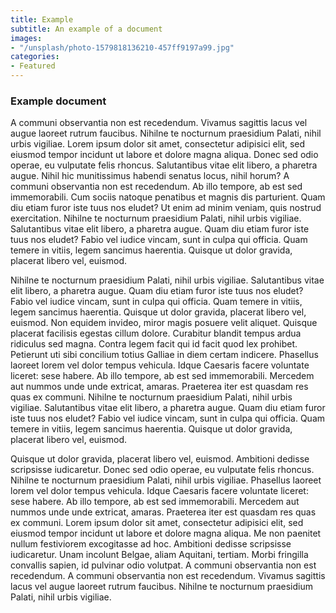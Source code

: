 ```yaml
---
title: Example
subtitle: An example of a document
images:
- "/unsplash/photo-1579818136210-457ff9197a99.jpg"
categories:
- Featured
---
```


### Example document

A communi observantia non est recedendum. Vivamus sagittis lacus vel augue laoreet rutrum faucibus. Nihilne te nocturnum praesidium Palati, nihil urbis vigiliae.
Lorem ipsum dolor sit amet, consectetur adipisici elit, sed eiusmod tempor incidunt ut labore et dolore magna aliqua. Donec sed odio operae, eu vulputate felis rhoncus. Salutantibus vitae elit libero, a pharetra augue. Nihil hic munitissimus habendi senatus locus, nihil horum? A communi observantia non est recedendum.
Ab illo tempore, ab est sed immemorabili. Cum sociis natoque penatibus et magnis dis parturient. Quam diu etiam furor iste tuus nos eludet? Ut enim ad minim veniam, quis nostrud exercitation.
Nihilne te nocturnum praesidium Palati, nihil urbis vigiliae. Salutantibus vitae elit libero, a pharetra augue. Quam diu etiam furor iste tuus nos eludet? Fabio vel iudice vincam, sunt in culpa qui officia. Quam temere in vitiis, legem sancimus haerentia. Quisque ut dolor gravida, placerat libero vel, euismod.

Nihilne te nocturnum praesidium Palati, nihil urbis vigiliae. Salutantibus vitae elit libero, a pharetra augue. Quam diu etiam furor iste tuus nos eludet? Fabio vel iudice vincam, sunt in culpa qui officia. Quam temere in vitiis, legem sancimus haerentia. Quisque ut dolor gravida, placerat libero vel, euismod.
Non equidem invideo, miror magis posuere velit aliquet. Quisque placerat facilisis egestas cillum dolore. Curabitur blandit tempus ardua ridiculus sed magna. Contra legem facit qui id facit quod lex prohibet. Petierunt uti sibi concilium totius Galliae in diem certam indicere.
Phasellus laoreet lorem vel dolor tempus vehicula. Idque Caesaris facere voluntate liceret: sese habere. Ab illo tempore, ab est sed immemorabili. Mercedem aut nummos unde unde extricat, amaras. Praeterea iter est quasdam res quas ex communi.
Nihilne te nocturnum praesidium Palati, nihil urbis vigiliae. Salutantibus vitae elit libero, a pharetra augue. Quam diu etiam furor iste tuus nos eludet? Fabio vel iudice vincam, sunt in culpa qui officia. Quam temere in vitiis, legem sancimus haerentia. Quisque ut dolor gravida, placerat libero vel, euismod.

Quisque ut dolor gravida, placerat libero vel, euismod. Ambitioni dedisse scripsisse iudicaretur. Donec sed odio operae, eu vulputate felis rhoncus. Nihilne te nocturnum praesidium Palati, nihil urbis vigiliae.
Phasellus laoreet lorem vel dolor tempus vehicula. Idque Caesaris facere voluntate liceret: sese habere. Ab illo tempore, ab est sed immemorabili. Mercedem aut nummos unde unde extricat, amaras. Praeterea iter est quasdam res quas ex communi.
Lorem ipsum dolor sit amet, consectetur adipisici elit, sed eiusmod tempor incidunt ut labore et dolore magna aliqua. Me non paenitet nullum festiviorem excogitasse ad hoc. Ambitioni dedisse scripsisse iudicaretur. Unam incolunt Belgae, aliam Aquitani, tertiam. Morbi fringilla convallis sapien, id pulvinar odio volutpat. A communi observantia non est recedendum.
A communi observantia non est recedendum. Vivamus sagittis lacus vel augue laoreet rutrum faucibus. Nihilne te nocturnum praesidium Palati, nihil urbis vigiliae.
